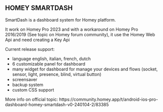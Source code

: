 ## HOMEY SMARTDASH
<p>SmartDash is a dashboard system for Homey platform.</p>
<p>It work on Homey Pro 2023 and with a workaround on Homey Pro 2016/2019 (See topic on Homey forum community), it use the Homey Web Api and need creating a Key Api</p>

<p>Current release support:</p>
  <ul>
<li>language english, italian, french, dutch</li>
<li>6 customizable panel for dashboard</li>
<li>many widget for dashboard for manage your devices and flows (socket, sensor, light, presence, blind, virtual button)</li>
<li>screensaver</li>
<li>backup system</li>
<li>custom CSS support</li>
  </ul>
<p>More info on official topic: https://community.homey.app/t/android-ios-pro-dashboard-homey-smartdash-v0-240104-2/83385</p>
